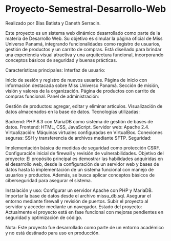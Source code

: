 # Proyecto-Semestral-Desarrollo-Web
Realizado por Blas Batista y Daneth Serracin.

Este proyecto es un sistema web dinámico desarrollado como parte de la materia de Desarrollo Web. Su objetivo es simular la página oficial de Miss Universo Panamá, integrando funcionalidades como registro de usuarios, gestión de productos y un carrito de compras. Está diseñado para brindar una experiencia visual atractiva y una arquitectura funcional, incorporando conceptos básicos de seguridad y buenas prácticas.

Características principales:
Interfaz de usuario:

Inicio de sesión y registro de nuevos usuarios.
Página de inicio con información destacada sobre Miss Universo Panamá.
Sección de misión, visión y valores de la organización.
Página de productos con carrito de compras funcional.
Panel de administración:

Gestión de productos: agregar, editar y eliminar artículos.
Visualización de datos almacenados en la base de datos.
Tecnologías utilizadas:

Backend: PHP 8.3 con MariaDB como sistema de gestión de bases de datos.
Frontend: HTML, CSS, JavaScript.
Servidor web: Apache 2.4.
Virtualización: Máquinas virtuales configuradas en VirtualBox.
Conexiones seguras: SSH y transferencia de archivos mediante SFTP.
Seguridad:

Implementación básica de medidas de seguridad como protección CSRF.
Configuración inicial de firewall y revisión de vulnerabilidades.
Objetivo del proyecto:
El propósito principal es demostrar las habilidades adquiridas en el desarrollo web, desde la configuración de un servidor web y bases de datos hasta la implementación de un sistema funcional con manejo de usuarios y productos. Además, se busca aplicar conceptos básicos de ciberseguridad para asegurar el sistema.

Instalación y uso:
Configurar un servidor Apache con PHP y MariaDB.
Importar la base de datos desde el archivo missu_db.sql.
Asegurar el entorno mediante firewall y revisión de puertos.
Subir el proyecto al servidor y acceder mediante un navegador.
Estado del proyecto:
Actualmente el proyecto está en fase funcional con mejoras pendientes en seguridad y optimización de código.

Nota: Este proyecto fue desarrollado como parte de un entorno académico y no está destinado para uso en producción.
